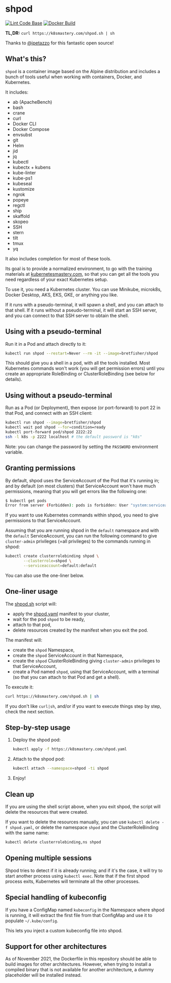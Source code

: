 # shpod

[![Lint Code Base](https://github.com/BretFisher/shpod/actions/workflows/call-super-linter.yaml/badge.svg)](https://github.com/BretFisher/shpod/actions/workflows/call-super-linter.yaml)
[![Docker Build](https://github.com/BretFisher/shpod/actions/workflows/call-docker-build.yaml/badge.svg)](https://github.com/BretFisher/shpod/actions/workflows/call-docker-build.yaml)

**TL,DR:** `curl https://k8smastery.com/shpod.sh | sh`

Thanks to [@jpetazzo](https://github.com/jpetazzo) for this fantastic open source!

## What's this?

`shpod` is a container image based on the Alpine distribution and includes a bunch of tools useful when working with containers,
Docker, and Kubernetes.

It includes:

- ab (ApacheBench)
- bash
- crane
- curl
- Docker CLI
- Docker Compose
- envsubst
- git
- Helm
- jid
- jq
- kubectl
- kubectx + kubens
- kube-linter
- kube-ps1
- kubeseal
- kustomize
- ngrok
- popeye
- regctl
- ship
- skaffold
- skopeo
- SSH
- stern
- tilt
- tmux
- yq

It also includes completion for most of these tools.

Its goal is to provide a normalized environment, to go
with the training materials at [kubernetesmastery.com](https://kubernetesmastery.com),
so that you can get all the tools you need regardless
of your exact Kubernetes setup.

To use it, you need a Kubernetes cluster. You can use Minikube,
microk8s, Docker Desktop, AKS, EKS, GKE, or anything you like.

If it runs with a pseudo-terminal, it will spawn a shell, and you
can attach to that shell. If it runs without a pseudo-terminal,
it will start an SSH server, and you can connect to that SSH
server to obtain the shell.

## Using with a pseudo-terminal

Run it in a Pod and attach directly to it:

```bash
kubectl run shpod --restart=Never --rm -it --image=bretfisher/shpod
```

This should give you a shell in a pod, with all the tools installed.
Most Kubernetes commands won't work (you will get permission errors)
until you create an appropriate RoleBinding or ClusterRoleBinding
(see below for details).

## Using without a pseudo-terminal

Run as a Pod (or Deployment), then expose (or port-forward) to port
22 in that Pod, and connect with an SSH client:

```bash
kubectl run shpod --image=bretfisher/shpod
kubectl wait pod shpod --for=condition=ready
kubectl port-forward pod/shpod 2222:22
ssh -l k8s -p 2222 localhost # the default password is "k8s"
```

Note: you can change the password by setting the `PASSWORD`
environment variable.

## Granting permissions

By default, shpod uses the ServiceAccount of the Pod that it's
running in; and by default (on most clusters) that ServiceAccount
won't have much permissions, meaning that you will get errors like
the following one:

```bash
$ kubectl get pods
Error from server (Forbidden): pods is forbidden: User "system:serviceaccount:default:default" cannot list resource "pods" in API group "" in the namespace "default"
```

If you want to use Kubernetes commands within shpod, you need
to give permissions to that ServiceAccount.

Assuming that you are running shpod in the `default` namespace
and with the `default` ServiceAccount, you can run the following
command to give `cluster-admin` privileges (=all privileges) to
the commands running in shpod:

```bash
kubectl create clusterrolebinding shpod \
        --clusterrole=shpod \
        --serviceaccount=default:default
```

You can also use the one-liner below.

## One-liner usage

The [shpod.sh](shpod.sh) script will:

- apply the [shpod.yaml](shpod.yaml) manifest to your cluster,
- wait for the pod `shpod` to be ready,
- attach to that pod,
- delete resources created by the manifest when you exit the pod.

The manifest will:

- create the `shpod` Namespace,
- create the `shpod` ServiceAccount in that Namespace,
- create the `shpod` ClusterRoleBinding giving `cluster-admin`
  privileges to that ServiceAccount,
- create a Pod named `shpod`, using that ServiceAccount, with
  a terminal (so that you can attach to that Pod and get a shell).

To execute it:

```bash
curl https://k8smastery.com/shpod.sh | sh
```

If you don't like `curl|sh`, and/or if you want to execute things
step by step, check the next section.

## Step-by-step usage

1. Deploy the shpod pod:

   ```bash
   kubectl apply -f https://k8smastery.com/shpod.yaml
   ```

2. Attach to the shpod pod:

   ```bash
   kubectl attach --namespace=shpod -ti shpod
   ```

3. Enjoy!

## Clean up

If you are using the shell script above, when you exit shpod,
the script will delete the resources that were created.

If you want to delete the resources manually, you can use
`kubectl delete -f shpod.yaml`, or delete the namespace `shpod`
and the ClusterRoleBinding with the same name:

```bash
kubectl delete clusterrolebinding,ns shpod
```

## Opening multiple sessions

Shpod tries to detect if it is already running; and if it's the case,
it will try to start another process using `kubectl exec`. Note that
if the first shpod process exits, Kubernetes will terminate all the
other processes.

## Special handling of kubeconfig

If you have a ConfigMap named `kubeconfig` in the Namespace
where shpod is running, it will extract the first file from
that ConfigMap and use it to populate `~/.kube/config`.

This lets you inject a custom kubeconfig file into shpod.

## Support for other architectures

As of November 2021, the Dockerfile in this repository should be able
to build images for other architectures. However, when trying to install
a compiled binary that is not available for another architecture, a dummy
placeholder will be installed instead.
